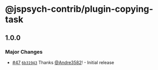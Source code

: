# @jspsych-contrib/plugin-copying-task

## 1.0.0

### Major Changes

- [#47](https://github.com/jspsych/jspsych-contrib/pull/47) [`6b31943`](https://github.com/jspsych/jspsych-contrib/commit/6b3194326f4062f581eb9891cf4c08d342aa833d) Thanks [@Andre3582](https://github.com/Andre3582)! - Initial release
